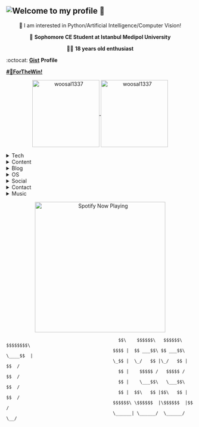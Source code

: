 ## ![Welcome to my profile 🤟](https://woosal.com/1337/github1337.gif)


<center> 
🔭 I am interested in Python/Artificial Intelligence/Computer Vision!

🏫 **Sophomore CE Student at Istanbul Medipol University**

🙋‍♂️ **18 years old enthusiast**
</center>


:octocat: [**Gist**](https://gist.github.com/woosal1337) **Profile**

**[#🐧ForTheWin!]()**

<p align="center">
	<a href="https://github.com/woosal1337">
		  <img height="180em" align="center" src="https://github-readme-stats.vercel.app/api?username=woosal1337&show_icons=true&locale=en&theme=dark&include_all_commits=true&count_private=true" alt="woosal1337"/>
		  <img height="180em" align="center" src="https://github-readme-stats.vercel.app/api/top-langs?username=woosal1337&show_icons=true&locale=en&layout=compact&langs_count=8&theme=dark" alt="woosal1337"/>
	</a>
</p>



<details><summary>Tech</summary>
<p align="center">
<a href="https://twitter.com/woosal1337" target="blank"><img align="center" src="https://img.shields.io/badge/firebase-ffca28?style=for-the-badge&logo=firebase&logoColor=white" alt="woosal1337"/></a>
<a href="https://twitter.com/woosal1337" target="blank"><img align="center" src="https://img.shields.io/badge/Visual\_Studio\_Code-0078D4?style=for-the-badge&logo=visual%20studio%20code&logoColor=white" alt="woosal1337"/></a>
<a href="https://twitter.com/woosal1337" target="blank"><img align="center" src="https://img.shields.io/badge/Microsoft\_Azure-0089D6?style=for-the-badge&logo=microsoft-azure&logoColor=white" alt="woosal1337"/></a>
<a href="https://twitter.com/woosal1337" target="blank"><img align="center" src="https://img.shields.io/badge/Google\_Cloud-4285F4?style=for-the-badge&logo=google-cloud&logoColor=white" alt="woosal1337"/></a>
<a href="https://twitter.com/woosal1337" target="blank"><img align="center" src="https://img.shields.io/badge/Amazon\_AWS-232F3E?style=for-the-badge&logo=amazon-aws&logoColor=white" alt="woosal1337"/></a>
<a href="https://twitter.com/woosal1337" target="blank"><img align="center" src="https://img.shields.io/badge/Heroku-430098?style=for-the-badge&logo=heroku&logoColor=white" alt="woosal1337"/></a>
<a href="https://twitter.com/woosal1337" target="blank"><img align="center" src="https://img.shields.io/badge/Netlify-00C7B7?style=for-the-badge&logo=netlify&logoColor=white" alt="woosal1337"/></a>
<a href="https://twitter.com/woosal1337" target="blank"><img align="center" src="https://img.shields.io/badge/Flask-000000?style=for-the-badge&logo=flask&logoColor=white" alt="woosal1337"/></a>
<a href="https://twitter.com/woosal1337" target="blank"><img align="center" src="https://img.shields.io/badge/Django-092E20?style=for-the-badge&logo=django&logoColor=white" alt="woosal1337"/></a>	
<a href="https://twitter.com/woosal1337" target="blank"><img align="center" src="https://img.shields.io/badge/Markdown-000000?style=for-the-badge&logo=markdown&logoColor=white" alt="woosal1337"/></a>
<a href="https://twitter.com/woosal1337" target="blank"><img align="center" src="https://img.shields.io/badge/Java-ED8B00?style=for-the-badge&logo=java&logoColor=white" alt="woosal1337"/></a>	
<a href="https://twitter.com/woosal1337" target="blank"><img align="center" src="https://img.shields.io/badge/C-00599C?style=for-the-badge&logo=c&logoColor=white" alt="woosal1337"/></a>
<a href="https://twitter.com/woosal1337" target="blank"><img align="center" src="https://img.shields.io/badge/C%2B%2B-00599C?style=for-the-badge&logo=c%2B%2B&logoColor=white" alt="woosal1337"/></a>	
<a href="https://twitter.com/woosal1337" target="blank"><img align="center" src="https://img.shields.io/badge/Python-14354C?style=for-the-badge&logo=python&logoColor=white" alt="woosal1337"/></a>
<a href="https://twitter.com/woosal1337" target="blank"><img align="center" src="https://img.shields.io/badge/HTML5-E34F26?style=for-the-badge&logo=html5&logoColor=white" alt="woosal1337"/></a>	
<a href="https://twitter.com/woosal1337" target="blank"><img align="center" src="https://img.shields.io/badge/CSS3-1572B6?style=for-the-badge&logo=css3&logoColor=white" alt="woosal1337"/></a>	
<a href="https://twitter.com/woosal1337" target="blank"><img align="center" src="https://img.shields.io/badge/JavaScript-323330?style=for-the-badge&logo=javascript&logoColor=F7DF1E" alt="woosal1337"/></a>	
<a href="https://twitter.com/woosal1337" target="blank"><img align="center" src="https://img.shields.io/badge/Node.js-43853D?style=for-the-badge&logo=node.js&logoColor=white" alt="woosal1337"/></a>	
</p>
</details>
	
<details><summary>Content</summary>
<p align="center">
<a href="https://www.youtube.com/channel/UCyADzz0IgglMoCSHy6614_A" target="blank"><img align="center" src="https://img.shields.io/badge/YouTube-FF0000?style=for-the-badge&logo=youtube&logoColor=white" alt="woosal1337"/></a>
<a href="https://www.twitch.tv/woosal1337" target="blank"><img align="center" src="https://img.shields.io/badge/Twitch-9146FF?style=for-the-badge&logo=twitch&logoColor=white" alt="woosal1337"/></a>
</p>
</details>
	
<details><summary>Blog</summary>
<p align="center">
<a href="https://woosal1337.medium.com/" target="blank"><img align="center" src="https://img.shields.io/badge/Medium-12100E?style=for-the-badge&logo=medium&logoColor=white" alt="woosal1337"/></a>
<a href="https://dev.to/woosal" target="blank"><img align="center" src="https://img.shields.io/badge/dev.to-0A0A0A?style=for-the-badge&logo=dev.to&logoColor=white" alt="woosal1337"/></a>
<p>
</details>
	
<details><summary>OS</summary>
<p align="center">
<a href="https://twitter.com/woosal1337" target="blank"><img align="center" src="https://img.shields.io/badge/Ubuntu-E95420?style=for-the-badge&logo=ubuntu&logoColor=white" alt="woosal1337"/></a>
<a href="https://twitter.com/woosal1337" target="blank"><img align="center" src="https://img.shields.io/badge/iOS-000000?style=for-the-badge&logo=ios&logoColor=white" alt="woosal1337"/></a>
</p>
</details>
	
<details><summary>Social</summary>
<p align="center">
<a href="https://www.facebook.com/woosal1337/" target="blank"><img align="center" src="https://img.shields.io/badge/Facebook-1877F2?style=for-the-badge&logo=facebook&logoColor=white" alt="woosal1337"/></a>
<a href="https://www.instagram.com/woosal1337/" target="blank"><img align="center" src="https://img.shields.io/badge/Instagram-E4405F?style=for-the-badge&logo=instagram&logoColor=white" alt="woosal1337"/></a>
<a href="https://twitter.com/woosal1337" target="blank"><img align="center" src="https://img.shields.io/badge/Twitter-1DA1F2?style=for-the-badge&logo=twitter&logoColor=white" alt="woosal1337"/></a>
<a href="https://www.linkedin.com/in/woosal/" target="blank"><img align="center" src="https://img.shields.io/badge/LinkedIn-0077B5?style=for-the-badge&logo=linkedin&logoColor=white" alt="woosal1337"/></a>
<a href="https://www.reddit.com/user/woosal1337" target="blank"><img align="center" src="https://img.shields.io/badge/Reddit-FF4500?style=for-the-badge&logo=reddit&logoColor=white" alt="woosal1337"/></a>
<a href="https://stackoverflow.com/users/12183903/woosal" target="blank"><img align="center" src="https://img.shields.io/badge/Stack\_Overflow-FE7A16?style=for-the-badge&logo=stack-overflow&logoColor=white" alt="woosal1337"/></a>
</p>
</details>
	
<details><summary>Contact</summary>
<p align="center">
<a href="https://t.me/woosal1337" target="blank"><img align="center" src="https://img.shields.io/badge/Telegram-2CA5E0?style=for-the-badge&logo=telegram&logoColor=white" alt="woosal1337"/></a>
<a href="mailto: woosal1337@gmail.com" target="blank"><img align="center" src="https://img.shields.io/badge/Gmail-D14836?style=for-the-badge&logo=gmail&logoColor=white" alt="woosal1337"/></a>
<a href="mailto: woosal@protonmail.com" target="blank"><img align="center" src="https://img.shields.io/badge/ProtonMail-8B89CC?style=for-the-badge&logo=protonmail&logoColor=white" alt="woosal1337"/></a>
</p>
</details>	

<details><summary>Music</summary>
<p align="center">
<a href="https://open.spotify.com/user/3pd70lv4jpyjbjxjfgysx3pzl?si=e2bmgrk6RP298DNC5pyozg" target="blank"><img align="center" src="https://img.shields.io/badge/Spotify-1ED760?&style=for-the-badge&logo=spotify&logoColor=white" alt="woosal1337"/></a>
<a href="https://music.youtube.com/channel/UCyADzz0IgglMoCSHy6614_A" target="blank"><img align="center" src="https://img.shields.io/badge/YouTube\_Music-FF0000?style=for-the-badge&logo=youtube-music&logoColor=white" alt="woosal1337"/></a>	
</p>
	
	
</details>

<p align="center">
<img src="https://spotify1337.vercel.app/api/spotify-playing" alt="Spotify Now Playing" width="350" />
</p>
	

```
                                          $$\    $$$$$$\   $$$$$$\  $$$$$$$$\ 
                                        $$$$ |  $$ ___$$\ $$ ___$$\ \____$$  |
                                        \_$$ |  \_/   $$ |\_/   $$ |    $$  / 
                                          $$ |    $$$$$ /   $$$$$ /    $$  /  
                                          $$ |    \___$$\   \___$$\   $$  /   
                                          $$ |  $$\   $$ |$$\   $$ | $$  /    
                                        $$$$$$\ \$$$$$$  |\$$$$$$  |$$  /     
                                        \______| \______/  \______/ \__/
```
